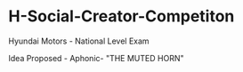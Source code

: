 # H-Social-Creator-Competiton
Hyundai Motors - National Level Exam






Idea Proposed -
Aphonic- "THE MUTED HORN"
